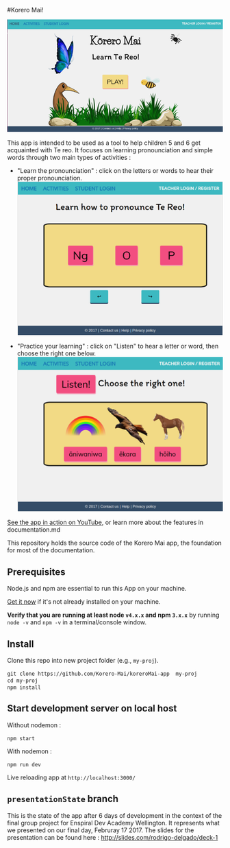 #Korero Mai!

![Home page](/documentation/koreromai_home.png)

This app is intended to be used as a tool to help children 5 and 6 get acquainted with Te reo. It focuses on learning pronounciation and simple words through two main types of activities :
* "Learn the pronounciation" : click on the letters or words to hear their proper pronounciation.
![Learn](/documentation/koreromai_learnsounds.png)

* "Practice your learning" : click on "Listen" to hear a letter or word, then choose the right one below.
![Practice](/documentation/koreromai_practicewords.png)

[See the app in action on YouTube](https://www.youtube.com/playlist?list=PLRr0G685GhPsSunkM2a9jnKxTCckaUW6s), or learn more about the features in documentation.md

This repository holds the source code of the Korero Mai app,
the foundation for most of the documentation.


## Prerequisites


Node.js and npm are essential to run this App on your machine.


<a href="https://docs.npmjs.com/getting-started/installing-node" target="_blank" title="Installing Node.js and updating npm">
Get it now</a> if it's not already installed on your machine.


**Verify that you are running at least node `v4.x.x` and npm `3.x.x`**
by running `node -v` and `npm -v` in a terminal/console window.

## Install

Clone this repo into new project folder (e.g., `my-proj`).
```shell
git clone https://github.com/Korero-Mai/koreroMai-app  my-proj
cd my-proj
npm install
```

## Start development server on local host
Without nodemon :
```
npm start
```
With nodemon : 
````
npm run dev
````
Live reloading app at `http://localhost:3000/`

## `presentationState` branch

This is the state of the app after 6 days of development in the context of the final group project for Enspiral Dev Academy Wellington. It represents what we presented on our final day, Februray 17 2017. The slides for the presentation can be found here : http://slides.com/rodrigo-delgado/deck-1
